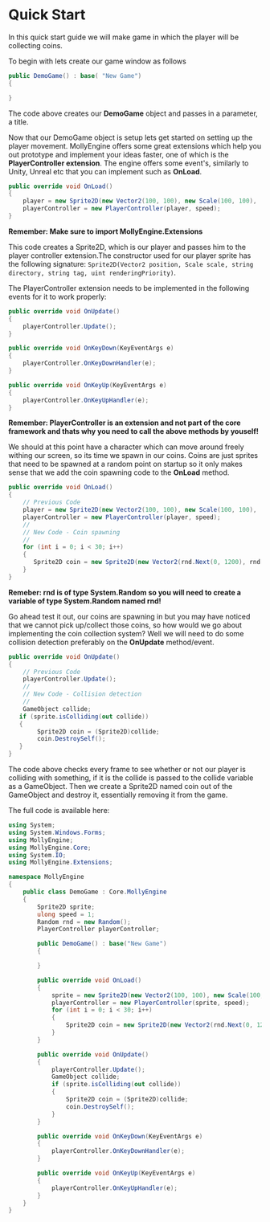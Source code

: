 # Quick Start

In this quick start guide we will make game in which the player will be collecting coins.

To begin with lets create our game window as follows
```csharp
public DemoGame() : base( "New Game")
{

}
```
The code above creates our **DemoGame** object and passes in a parameter, a title.

Now that our DemoGame object is setup lets get started on setting up the player movement. MollyEngine offers some great extensions which help you out prototype and implement your ideas faster, one of which is the **PlayerController extension**. The engine offers some event's, similarly to Unity, Unreal etc that you can implement such as **OnLoad**.

```csharp
public override void OnLoad()
{
    player = new Sprite2D(new Vector2(100, 100), new Scale(100, 100),   Path.GetFullPath(@"Images\player.jpg") , "Player", 1);
    playerController = new PlayerController(player, speed);
}
```
**Remember: Make sure to import MollyEngine.Extensions**

This code creates a Sprite2D, which is our player and passes him to the player controller extension.The constructor used for our player sprite has the following signature:
```Sprite2D(Vector2 position, Scale scale, string directory, string tag, uint renderingPriority)```.

The PlayerController extension needs to be implemented in the following events for it to work properly:
```csharp
public override void OnUpdate()
{
    playerController.Update();
}

public override void OnKeyDown(KeyEventArgs e)
{
    playerController.OnKeyDownHandler(e);
}

public override void OnKeyUp(KeyEventArgs e)
{
    playerController.OnKeyUpHandler(e);
}
```
**Remember: PlayerController is an extension and not part of the core framework and thats why you need to call the above methods by youself!**

We should at this point have a character which can move around freely withing our screen, so its time we spawn in our coins. Coins are just sprites that need to be spawned at a random point on startup so it only makes sense that we add the coin spawning code to the **OnLoad** method. 

```csharp
public override void OnLoad()
{
    // Previous Code
    player = new Sprite2D(new Vector2(100, 100), new Scale(100, 100),   Path.GetFullPath(@"Images\player.jpg") , "Player", 1);
    playerController = new PlayerController(player, speed);
    //
    // New Code - Coin spawning
    //
    for (int i = 0; i < 30; i++)
    {
       Sprite2D coin = new Sprite2D(new Vector2(rnd.Next(0, 1200), rnd.Next(0, 800)), new Scale(50, 50), Path.GetFullPath(@"Images\coin.jpg"), $"coin{i}");
    }
}
```
**Remeber: rnd is of type System.Random so you will need to create a variable of type System.Random named rnd!**

Go ahead test it out, our coins are spawning in but you may have noticed that we cannot pick up/collect those coins, so how would we go about implementing the coin collection system? Well we will need to do some collision detection preferably on the **OnUpdate** method/event.

```csharp
public override void OnUpdate()
{
    // Previous Code
    playerController.Update();
    //
    // New Code - Collision detection
    // 
    GameObject collide;
   if (sprite.isColliding(out collide))
   {
        Sprite2D coin = (Sprite2D)collide;
        coin.DestroySelf();
   }
}
```
The code above checks every frame to see whether or not our player is colliding with something, if it is the collide is passed to the collide variable as a GameObject. Then we create a Sprite2D named coin out of the GameObject and destroy it, essentially removing it from the game.

The full code is available here:
```csharp
using System;
using System.Windows.Forms;
using MollyEngine;
using MollyEngine.Core;
using System.IO;
using MollyEngine.Extensions;

namespace MollyEngine
{
    public class DemoGame : Core.MollyEngine
    {
        Sprite2D sprite;
        ulong speed = 1;
        Random rnd = new Random();
        PlayerController playerController;

        public DemoGame() : base("New Game")
        {

        }

        public override void OnLoad()
        {
            sprite = new Sprite2D(new Vector2(100, 100), new Scale(100, 100), Path.GetFullPath(@"Images\player.jpg") , "Player", 1);
            playerController = new PlayerController(sprite, speed);
            for (int i = 0; i < 30; i++)
            {
                Sprite2D coin = new Sprite2D(new Vector2(rnd.Next(0, 1200), rnd.Next(0, 800)), new Scale(50, 50), Path.GetFullPath(@"Images\coin.jpg"), $"coin{i}");
            }
        }

        public override void OnUpdate()
        {
            playerController.Update();
            GameObject collide;
            if (sprite.isColliding(out collide))
            {
                Sprite2D coin = (Sprite2D)collide;
                coin.DestroySelf();
            }
        }

        public override void OnKeyDown(KeyEventArgs e)
        {
            playerController.OnKeyDownHandler(e);
        }

        public override void OnKeyUp(KeyEventArgs e)
        {
            playerController.OnKeyUpHandler(e);
        }
    }
}
```



